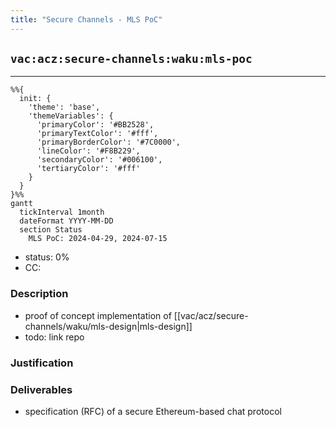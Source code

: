 ```yaml
---
title: "Secure Channels - MLS PoC"
---
```

## `vac:acz:secure-channels:waku:mls-poc`
---

```mermaid
%%{ 
  init: { 
    'theme': 'base', 
    'themeVariables': { 
      'primaryColor': '#BB2528', 
      'primaryTextColor': '#fff', 
      'primaryBorderColor': '#7C0000', 
      'lineColor': '#F8B229', 
      'secondaryColor': '#006100', 
      'tertiaryColor': '#fff' 
    } 
  } 
}%%
gantt
  tickInterval 1month
  dateFormat YYYY-MM-DD 
  section Status
    MLS PoC: 2024-04-29, 2024-07-15
```

- status: 0%
- CC:

### Description

* proof of concept implementation of [[vac/acz/secure-channels/waku/mls-design|mls-design]]
* todo: link repo

### Justification


### Deliverables

* specification (RFC) of a secure Ethereum-based chat protocol



